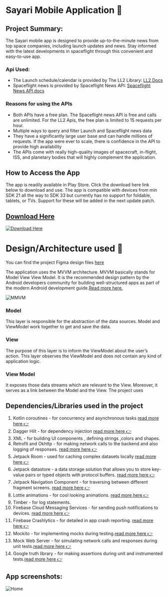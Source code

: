 # Sayari Mobile Application :hammer:

## Project Summary: 
The Sayari mobile app is designed to provide up-to-the-minute news from top space companies, including launch updates and news. Stay informed with the latest developments in spaceflight through this convenient and easy-to-use app.

### Api Used: 
- The Launch schedule/calendar is provided by The LL2 Library: [LL2 Docs](https://thespacedevs.com/llapi)
- Spaceflight news is provided by Spaceflight News API: [Spaceflight News API docs](https://api.spaceflightnewsapi.net/v4/docs/)

### Reasons for using the APIs
- Both APIs have a free plan. The Spaceflight news API is free and calls are unlimited. For the LL2 Apis, the free plan is limited to 15 requests per hour.
- Multiple ways to query and filter Launch and Spaceflight news data
- They have a significantly large user base and can handle millions of requests. If the app were ever to scale, there is confidence in the API to provide high availability
- The APIs come with really high-quality images of spacecraft, in-flight, ISS, and planetary bodies that will highly complement the application.

## How to Access the App
The app is readily available in Play Store. Click the download here link below to download and use. The app is compatible with devices from min SDK 21 all the way to SDK 33 but currently has no support for foldable, tablets, or TVs. Support for these will be added in the next update patch. 

## [Download Here](https://play.google.com/store/apps/details?id=com.dev.james.sayariproject)

[![Download Here](https://github.com/JayExtra/Sayari_Project/assets/40741293/a64ca257-345a-4ca4-b1cc-a9005d563c09)](https://play.google.com/store/apps/details?id=com.dev.james.sayariproject)

# Design/Architecture used :triangular_ruler:

You can find the project Figma design files [here](https://www.figma.com/file/nPi8e77EuckWb6hO5kMsFB/Sayari-v2-design?type=design&node-id=0%3A1&mode=design&t=MZcWtP9rzsSIplIq-1) 

The application uses the MVVM architecture. MVVM basically stands for Model View View Model. It is the recommended design pattern
by the Android developers community for building well-structured apps as part of the modern Android development guide.[Read more here.](https://www.geeksforgeeks.org/mvvm-model-view-viewmodel-architecture-pattern-in-android/) 

![MMVM](https://github.com/JayExtra/Sayari_Project/assets/40741293/c25e0a4b-5f3a-4cc7-815a-38ec09961ce9)

### Model 
This layer is responsible for the abstraction of the data sources. Model and ViewModel work together to get and save the data.
### View 
The purpose of this layer is to inform the ViewModel about the user’s action. This layer observes the ViewModel and does not contain any kind of application logic.
### View Model 
It exposes those data streams which are relevant to the View. Moreover, it serves as a link between the Model and the View. The project uses

## Dependencies/Libraries used in the project
1. Kotlin coroutines - for concurrency and asynchronous tasks [ read more here :point_right:](https://developer.android.com/kotlin/coroutines?gclid=CjwKCAiAheacBhB8EiwAItVO20G0FiS_NrE86uFAyMj0jzN1IVsBxeyOBwW__JKCrtGCpTFpAQEHkRoCPXQQAvD_BwE&gclsrc=aw.ds)
2. Dagger Hilt - for dependency injection [ read more here :point_right:](https://developer.android.com/training/dependency-injection/hilt-android)
3. XML - for building UI components , defining strings ,colors and shapes.
4. Retrofit and Okhttp - for making network calls to the backend and also logging of responses. [ read more here :point_right:](https://square.github.io/retrofit/)
5. Jetpack Room - used for caching complex datasets locally [read more here :point_right:](https://developer.android.com/training/data-storage/room)
6. Jetpack datastore -  a data storage solution that allows you to store key-value pairs or typed objects with protocol buffers. [read more here :point_right:](https://developer.android.com/topic/libraries/architecture/datastore)
7. Jetpack Navigation Component - for traversing between different fragment screens. [read more here :point_right:](https://developer.android.com/guide/navigation/navigation-getting-started)
8. Lottie animations - for cool looking animations. [read more here :point_right:](https://lottiefiles.com/)
9. Timber - for log statements.
10. Firebase Cloud Messaging Services - for sending push notifications to devices. [read more here :point_right:](https://firebase.google.com/docs/cloud-messaging)
11. Firebase Crashlytics - for detailed in app crash reporting. [read more here :point_right:](https://firebase.google.com/docs/crashlytics)
12. Mockito - for implementing mocks during testing.[read more here :point_right:](https://site.mockito.org/)
13. Mock Web Server - for simulating network calls and responses during unit tests.[read more here :point_right:](https://github.com/square/okhttp/tree/master/mockwebserver)
14. Google truth library - for making assertions during unit and instrumented tests.[read more here :point_right:](https://truth.dev/)

## App screenshots:

![Home](https://github.com/JayExtra/Sayari_ProjectSayari_Project/s_sh7.jpg)




